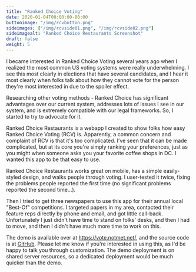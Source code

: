 ```yaml
---
title: "Ranked Choice Voting"
date: 2020-01-04T00:00:00-08:00
buttonimage: "/img/rcvbutton.png"
sideimages: ["/img/rcvside01.png", "/img/rcvside02.png"]
sideimagealt: "Ranked Choice Restaurants Screenshot"
draft: false
weight: 5
---
```


I became interested in Ranked Choice Voting several years ago when I realized the most common US voting systems were really underwhelming.  I see this most clearly in elections that have several candidates, and I hear it most clearly when folks talk about how they cannot vote for the person they're most interested in due to the spoiler effect.

Researching other voting methods - Ranked Choice has significant advantages over our current system, addresses lots of issues I see in our system, and is extremely compatible with our legal frameworks.  So, I started to try to advocate for it.

Ranked Choice Restaurants is a webapp I created to show folks how easy Ranked Choice Voting (RCV) is.  Apparently, a common concern and complaint of RCV is that it's too complicated.  I've seen that it can be made complicated, but at its core you're simply ranking your preferences, just as you might when someone asks you your favorite coffee shops in DC.  I wanted this app to be that easy to use.

Ranked Choice Restaurants works great on mobile, has a simple easily-styled design, and walks people through voting.  I user-tested it twice, fixing the problems people reported the first time (no significant problems reported the second time...).

Then I tried to get three newspapers to use this app for their annual local "Best-Of" competitions.  I targeted papers in my area, contacted their feature reps directly by phone and email, and got little call-back.  Unfortunately I just didn't have time to stand on folks' desks, and then I had to move, and then I didn't have much more time to work on this.

The demo is available over at <a href="https://vote.notmet.net/">https://vote.notmet.net/</a>, and the source code is at <a href="https://github.com/kc0bfv/RankedChoiceRestaurants">GitHub</a>.  Please let me know if you're interested in using this, as I'd be happy to talk you through customization.  The demo deployment is on shared server resources, so a dedicated deployment would be much quicker than the demo.
